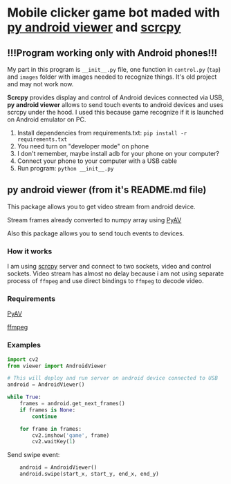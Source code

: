 # Mobile clicker game bot maded with [py android viewer](https://github.com/razumeiko/py-android-viewer) and [scrcpy](https://github.com/Genymobile/scrcpy)

## **!!!Program working only with Android phones!!!**

My part in this program is `__init__.py` file, one function in `control.py` (`tap`) and `images` folder with images needed to recognize things. It's old project and may not work now.

**Scrcpy** provides display and control of Android devices connected via USB, **py android viewer** allows to send touch events to android devices and uses scrcpy under the hood. I used this because game recognize if it is launched on Android emulator on PC.

1. Install dependencies from requirements.txt: `pip install -r requirements.txt`
2. You need turn on "developer mode" on phone
3. I don't remember, maybe install adb for your phone on your computer?
4. Connect your phone to your computer with a USB cable
5. Run program: `python __init__.py`

## py android viewer (from it's README.md file)

This package allows you to get video stream from android device.

Stream frames already converted to numpy array using [PyAV](https://github.com/mikeboers/PyAV)

Also this package allows you to send touch events to devices.

### How it works

I am using [scrcpy](https://github.com/Genymobile/scrcpy) server and connect to two sockets, video and control sockets.
Video stream has almost no delay because i am not using separate process of `ffmpeg` and use direct bindings to `ffmpeg` to decode video.

### Requirements

[PyAV](http://docs.mikeboers.com/pyav/develop/overview/installation.html)

[ffmpeg](http://ffmpeg.org/)

### Examples

```python
import cv2
from viewer import AndroidViewer

# This will deploy and run server on android device connected to USB
android = AndroidViewer()

while True:
    frames = android.get_next_frames()
    if frames is None:
        continue

    for frame in frames:
        cv2.imshow('game', frame)
        cv2.waitKey(1)
```

Send swipe event:

```python
    android = AndroidViewer()
    android.swipe(start_x, start_y, end_x, end_y)
```
